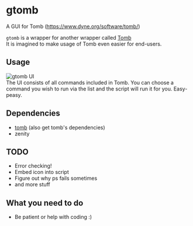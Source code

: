 # gtomb
A GUI for Tomb (https://www.dyne.org/software/tomb/)

`gtomb` is a wrapper for another wrapper called [Tomb](https://github.com/dyne/Tomb)  
It is imagined to make usage of Tomb even easier for end-users.

## Usage
![gtomb UI](https://github.com/parazyd/gtomb/raw/master/screenshot.png "gtomb UI")  
The UI consists of all commands included in Tomb. You can choose a command you wish to run via the
list and the script will run it for you. Easy-peasy.

## Dependencies
* [tomb](https://github.com/dyne/Tomb) (also get tomb's dependencies)
* zenity

## TODO
* Error checking!
* Embed icon into script
* Figure out why ps fails sometimes
* and more stuff 

## What you need to do
* Be patient or help with coding :)

